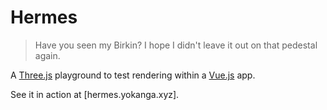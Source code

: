 # Hermes

> Have you seen my Birkin? I hope I didn't leave it out on that pedestal again.

A [Three.js](https://threejs.org/) playground to test rendering within a [Vue.js](https://vuejs.org/guide/introduction.html) app.

See it in action at [hermes.yokanga.xyz].
